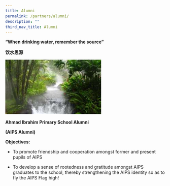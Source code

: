 ```yaml
---
title: Alumni
permalink: /partners/alumni/
description: ""
third_nav_title: Alumni
---
```

**“When drinking water, remember the source”**

**饮水思源**

  

<img src="/images/alumni.jpg"  
style="width:60%">

  

**Ahmad Ibrahim Primary School Alumni**

  

**(AIPS Alumni)**

**Objectives:**

  

*   To promote friendship and cooperation amongst former and present pupils of AIPS

  

*   To develop a sense of rootedness and gratitude amongst AIPS graduates to the school, thereby strengthening the AIPS identity so as to fly the AIPS Flag high!
